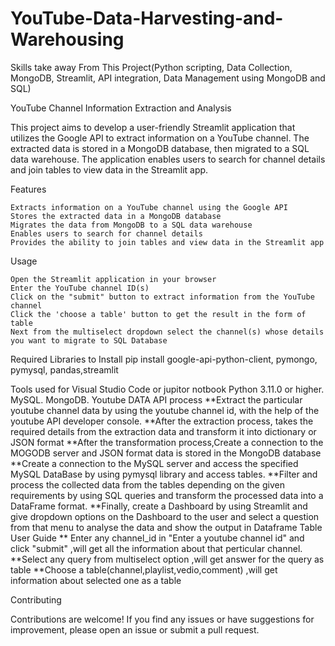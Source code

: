 # YouTube-Data-Harvesting-and-Warehousing
Skills take away From This Project(Python scripting, Data Collection, MongoDB, Streamlit, API integration, Data Management using MongoDB  and SQL)

YouTube Channel Information Extraction and Analysis

This project aims to develop a user-friendly Streamlit application that utilizes the Google API to extract information on a YouTube channel. The extracted data is stored in a MongoDB database, then migrated to a SQL data warehouse. The application enables users to search for channel details and join tables to view data in the Streamlit app.

Features

    Extracts information on a YouTube channel using the Google API
    Stores the extracted data in a MongoDB database
    Migrates the data from MongoDB to a SQL data warehouse
    Enables users to search for channel details
    Provides the ability to join tables and view data in the Streamlit app

Usage

    Open the Streamlit application in your browser
    Enter the YouTube channel ID(s)
    Click on the "submit" button to extract information from the YouTube channel
    Click the 'choose a table' button to get the result in the form of table
    Next from the multiselect dropdown select the channel(s) whose details you want to migrate to SQL Database

Required Libraries to Install
    pip install google-api-python-client, pymongo,  pymysql, pandas,streamlit

Tools used for
    Visual Studio Code or jupitor notbook Python 3.11.0 or higher. MySQL. MongoDB. Youtube DATA API
process
   **Extract the particular youtube channel data by using the youtube channel id, with the help of the youtube API developer console.
   **After the extraction process, takes the required details from the extraction data and transform it into dictionary or JSON format
   **After the transformation process,Create a connection to the MOGODB server and  JSON format data is stored in the MongoDB database
   **Create a connection to the MySQL server and access the specified MySQL DataBase by using pymysql library and access tables.
   **Filter and process the collected data from the tables depending on the given requirements by using SQL queries and transform the processed data into a DataFrame format.
   **Finally, create a Dashboard by using Streamlit and give dropdown options on the Dashboard to the user and select a question from that menu to analyse the data and show        the output in Dataframe Table 
User Guide
   ** Enter any channel_id in "Enter a youtube channel id" and click "submit" ,will get all the information about that perticular channel.
   **Select any query from multiselect option ,will get answer for the query as table
   **Choose a table(channel,playlist,vedio,comment) ,will get information about selected one as a table

Contributing

Contributions are welcome! If you find any issues or have suggestions for improvement, please open an issue or submit a pull request.

